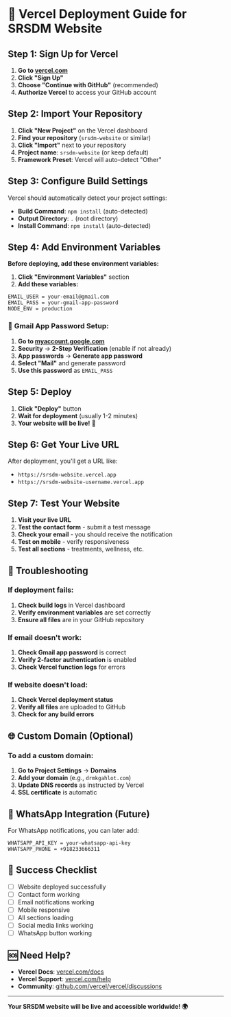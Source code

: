 # 🚀 Vercel Deployment Guide for SRSDM Website

## Step 1: Sign Up for Vercel

1. **Go to [vercel.com](https://vercel.com)**
2. **Click "Sign Up"**
3. **Choose "Continue with GitHub"** (recommended)
4. **Authorize Vercel** to access your GitHub account

## Step 2: Import Your Repository

1. **Click "New Project"** on the Vercel dashboard
2. **Find your repository** (`srsdm-website` or similar)
3. **Click "Import"** next to your repository
4. **Project name**: `srsdm-website` (or keep default)
5. **Framework Preset**: Vercel will auto-detect "Other"

## Step 3: Configure Build Settings

Vercel should automatically detect your project settings:
- **Build Command**: `npm install` (auto-detected)
- **Output Directory**: `.` (root directory)
- **Install Command**: `npm install` (auto-detected)

## Step 4: Add Environment Variables

**Before deploying, add these environment variables:**

1. **Click "Environment Variables"** section
2. **Add these variables:**

```
EMAIL_USER = your-email@gmail.com
EMAIL_PASS = your-gmail-app-password
NODE_ENV = production
```

### 🔐 **Gmail App Password Setup:**

1. **Go to [myaccount.google.com](https://myaccount.google.com)**
2. **Security** → **2-Step Verification** (enable if not already)
3. **App passwords** → **Generate app password**
4. **Select "Mail"** and generate password
5. **Use this password** as `EMAIL_PASS`

## Step 5: Deploy

1. **Click "Deploy"** button
2. **Wait for deployment** (usually 1-2 minutes)
3. **Your website will be live!** 🎉

## Step 6: Get Your Live URL

After deployment, you'll get a URL like:
- `https://srsdm-website.vercel.app`
- `https://srsdm-website-username.vercel.app`

## Step 7: Test Your Website

1. **Visit your live URL**
2. **Test the contact form** - submit a test message
3. **Check your email** - you should receive the notification
4. **Test on mobile** - verify responsiveness
5. **Test all sections** - treatments, wellness, etc.

## 🔧 **Troubleshooting**

### **If deployment fails:**
1. **Check build logs** in Vercel dashboard
2. **Verify environment variables** are set correctly
3. **Ensure all files** are in your GitHub repository

### **If email doesn't work:**
1. **Check Gmail app password** is correct
2. **Verify 2-factor authentication** is enabled
3. **Check Vercel function logs** for errors

### **If website doesn't load:**
1. **Check Vercel deployment status**
2. **Verify all files** are uploaded to GitHub
3. **Check for any build errors**

## 🌐 **Custom Domain (Optional)**

### **To add a custom domain:**
1. **Go to Project Settings** → **Domains**
2. **Add your domain** (e.g., `drmkgahlot.com`)
3. **Update DNS records** as instructed by Vercel
4. **SSL certificate** is automatic

## 📱 **WhatsApp Integration (Future)**

For WhatsApp notifications, you can later add:
```
WHATSAPP_API_KEY = your-whatsapp-api-key
WHATSAPP_PHONE = +918233666311
```

## 🎯 **Success Checklist**

- [ ] Website deployed successfully
- [ ] Contact form working
- [ ] Email notifications working
- [ ] Mobile responsive
- [ ] All sections loading
- [ ] Social media links working
- [ ] WhatsApp button working

## 🆘 **Need Help?**

- **Vercel Docs**: [vercel.com/docs](https://vercel.com/docs)
- **Vercel Support**: [vercel.com/help](https://vercel.com/help)
- **Community**: [github.com/vercel/vercel/discussions](https://github.com/vercel/vercel/discussions)

---

**Your SRSDM website will be live and accessible worldwide! 🌍**
